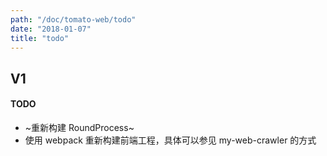 ```yaml
---
path: "/doc/tomato-web/todo"
date: "2018-01-07"
title: "todo"
---
```


## V1

#### TODO
* ~重新构建 RoundProcess~
* 使用 webpack 重新构建前端工程，具体可以参见 my-web-crawler 的方式